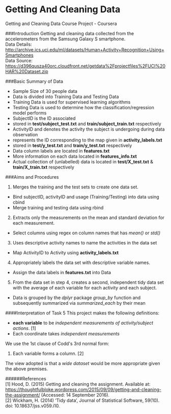 # Getting And Cleaning Data
Getting and Cleaning Data Course Project - Coursera

###Introduction
Getting and cleaning data collected from the accelerometers from the Samsung Galaxy S smartphone. <br>
Data Details: http://archive.ics.uci.edu/ml/datasets/Human+Activity+Recognition+Using+Smartphones <br>
Data Source: https://d396qusza40orc.cloudfront.net/getdata%2Fprojectfiles%2FUCI%20HAR%20Dataset.zip

###Basic Summary of Data
* Sample Size of 30 people data
* Data is divided into Training Data and Testing Data
 * Training Data is used for supervised learning algorithms
 * Testing Data is used to determine how the classification/regression model performs
* SubjectID is the ID associated  
 * stored in **test/subject_test.txt** and **train/subject_train.txt** respectively
* ActivityID  and denotes the activity the subject is undergoing during data observation
 * represents the ID corresponding to the map given in **activity_labels.txt**
 * stored in **test/y_test.txt** and **train/y_test.txt** respectively
* Data column labels are located in **features.txt**
 * More information on each data located in **features_info.txt**
* Actual collection of (unlabelled) data is located in **test/X_test.txt** & **train/X_train.txt** respectively
 
###Aims and Procedures
1. Merges the training and the test sets to create one data set.
 * Bind subjectID, activityID and usage (Training/Testing) into data using cbind
 * Merge training and testing data using rbind
2. Extracts only the measurements on the mean and standard deviation for each measurement.
 * Select columns using regex on column names that has *mean()* or *std()*
3. Uses descriptive activity names to name the activities in the data set
 * Map ActivityID to Activity using **activity_labels.txt**
4. Appropriately labels the data set with descriptive variable names.
 * Assign the data labels in **features.txt** into Data
5. From the data set in step 4, creates a second, independent tidy data set with the average of each variable for each activity and each subject.
 * Data is grouped by the *dplyr* package *group_by* function and subsequently summarized via *summarized_each* by their mean 
 
####Interpretation of Task 5 
This project makes the following definitions:<br>
 * **each variable** to be *independent measurements of activity/subject actions*. [1]
 * Each coordinate takes *independent measurements* 
 
We use the 1st clause of Codd's 3rd normal form: <br>
 1. Each variable forms a column. [2]
 
The view adopted is that a *wide dataset* would be more appropriate given the above premises.

######References<br> [1] Hood, D. (2015) Getting and cleaning the assignment. Available at: https://thoughtfulbloke.wordpress.com/2015/09/09/getting-and-cleaning-the-assignment/ (Accessed: 14 September 2016). <br> [2] Wickham, H. (2014) ‘Tidy data’, Journal of Statistical Software, 59(10). doi: 10.18637/jss.v059.i10.
